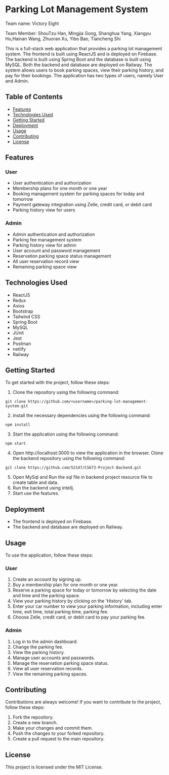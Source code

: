 
# Parking Lot Management System
Team name: Victory Eight    

Team Member:  ShouTzu Han, Mingjia Gong, Shanghua Yang, Xiangyu Hu,Hainan Wang, Zhuoran Xu, Yibo Bao, Tiancheng Shi   

This is a full-stack web application that provides a parking lot management system. The frontend is built using ReactJS and is deployed on Firebase. The backend is built using Spring Boot and the database is built using MySQL. Both the backend and database are deployed on Railway. The system allows users to book parking spaces, view their parking history, and pay for their bookings. The application has two types of users, namely User and Admin.

## Table of Contents

- [Features](#features)
- [Technologies Used](#technologies-used)
- [Getting Started](#getting-started)
- [Deployment](#deployment)
- [Usage](#usage)
- [Contributing](#contributing)
- [License](#license)

## Features

### User

- User authentication and authorization
- Membership plans for one month or one year
- Booking management system for parking spaces for today and tomorrow
- Payment gateway integration using Zelle, credit card, or debit card
- Parking history view for users

### Admin

- Admin authentication and authorization
- Parking fee management system
- Parking history view for admin
- User account and password management
- Reservation parking space status management
- All user reservation record view
- Remaining parking space view

## Technologies Used

- ReactJS
- Redux
- Axios
- Bootstrap
- Tailwind CSS
- Spring Boot
- MySQL
- JUnit
- Jest
- Postman
- netlify
- Railway

## Getting Started

To get started with the project, follow these steps:

1. Clone the repository using the following command:
```
git clone https://github.com/<username>/parking-lot-management-system.git
```
2. Install the necessary dependencies using the following command:
```
npm install
```

3. Start the application using the following command:
```
npm start
```

4. Open http://localhost:3000 to view the application in the browser.
Clone the backend repository using the following command:
```
git clone https://github.com/52147/CS673-Project-Backend.git
```
5. Open MySql and Run the sql file in backend project resource file to create table and data.
6. Run the backend using intellj.
7. Start use the features.

## Deployment

- The frontend is deployed on Firebase.
- The backend and database are deployed on Railway.

## Usage

To use the application, follow these steps:

### User

1. Create an account by signing up.
2. Buy a membership plan for one month or one year.
3. Reserve a parking space for today or tomorrow by selecting the date and time and the parking space.
4. View your parking history by clicking on the 'History' tab.
5. Enter your car number to view your parking information, including enter time, exit time, total parking time, parking fee.
6. Choose Zelle, credit card, or debit card to pay your parking fee.

### Admin

1. Log in to the admin dashboard.
2. Change the parking fee.
3. View the parking history.
4. Manage user accounts and passwords.
5. Manage the reservation parking space status.
6. View all user reservation records.
7. View the remaining parking spaces.

## Contributing

Contributions are always welcome! If you want to contribute to the project, follow these steps:

1. Fork the repository.
2. Create a new branch.
3. Make your changes and commit them.
4. Push the changes to your forked repository.
5. Create a pull request to the main repository.

## License

This project is licensed under the MIT License.
